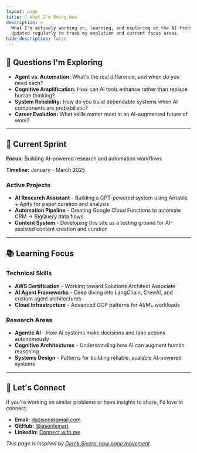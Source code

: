 ```yaml
---
layout: page
title: 📍 What I'm Doing Now
description: >
  What I'm actively working on, learning, and exploring at the AI frontier. 
  Updated regularly to track my evolution and current focus areas.
hide_description: false
---
```


## 🤔 Questions I'm Exploring

- **Agent vs. Automation:** What's the real difference, and when do you need each?
- **Cognitive Amplification:** How can AI tools enhance rather than replace human thinking?
- **System Reliability:** How do you build dependable systems when AI components are probabilistic?
- **Career Evolution:** What skills matter most in an AI-augmented future of work?

---

## 🎯 Current Sprint

**Focus:** Building AI-powered research and automation workflows

**Timeline:** January - March 2025

### Active Projects
- **AI Research Assistant** - Building a GPT-powered system using Airtable + Apify for paper curation and analysis
- **Automation Pipeline** - Creating Google Cloud Functions to automate CRM → BigQuery data flows
- **Content System** - Developing this site as a testing ground for AI-assisted content creation and curation

---

## 📚 Learning Focus

### Technical Skills
- **AWS Certification** - Working toward Solutions Architect Associate
- **AI Agent Frameworks** - Deep diving into LangChain, CrewAI, and custom agent architectures
- **Cloud Infrastructure** - Advanced GCP patterns for AI/ML workloads

### Research Areas
- **Agentic AI** - How AI systems make decisions and take actions autonomously
- **Cognitive Architectures** - Understanding how AI can augment human reasoning
- **Systems Design** - Patterns for building reliable, scalable AI-powered systems

---

## 🤝 Let's Connect

If you're working on similar problems or have insights to share, I'd love to connect:

- **Email:** dspjson@gmail.com
- **GitHub:** [@jasonleinart](https://github.com/jasonleinart)
- **LinkedIn:** [Connect with me](https://linkedin.com/in/jason-leinart)

*This page is inspired by [Derek Sivers' now page movement](https://nownownow.com/about)* 
